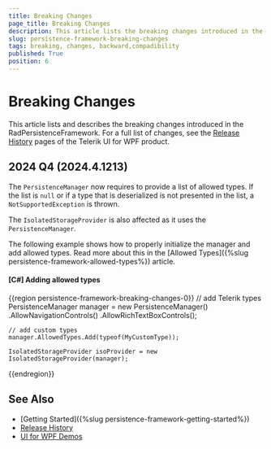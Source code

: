 ```yaml
---
title: Breaking Changes
page_title: Breaking Changes
description: This article lists the breaking changes introduced in the RadPersistenceFramework for WPF component through the releases.
slug: persistence-framework-breaking-changes
tags: breaking, changes, backward,compadibility
published: True
position: 6
---
```


# Breaking Changes

This article lists and describes the breaking changes introduced in the RadPersistenceFramework. For a full list of changes, see the [Release History](https://www.telerik.com/support/whats-new/wpf/release-history) pages of the Telerik UI for WPF product.

## 2024 Q4 (2024.4.1213)

The `PersistenceManager` now requires to provide a list of allowed types. If the list is `null` or if a type that is deserialized is not presented in the list, a `NotSupportedException` is thrown. 

The `IsolatedStorageProvider` is also affected as it uses the `PersistenceManager`.

The following example shows how to properly initialize the manager and add allowed types. Read more about this in the [Allowed Types]({%slug persistence-framework-allowed-types%}) article.

#### __[C#] Adding allowed types__
{{region persistence-framework-breaking-changes-0}}
	// add Telerik types
    PersistenceManager manager = new PersistenceManager()
		.AllowNavigationControls()
		.AllowRichTextBoxControls();

	// add custom types
	manager.AllowedTypes.Add(typeof(MyCustomType));
	
	IsolatedStorageProvider isoProvider = new IsolatedStorageProvider(manager);
{{endregion}}

## See Also  
 * [Getting Started]({%slug persistence-framework-getting-started%})
 * [Release History](https://www.telerik.com/support/whats-new/wpf/release-history)
 * [UI for WPF Demos](https://demos.telerik.com/wpf/) 
